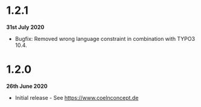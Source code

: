 # 1.2.1

**31st July 2020**

- Bugfix: Removed wrong language constraint in combination with TYPO3 10.4.

# 1.2.0

**26th June 2020**

- Initial release - See https://www.coelnconcept.de
